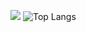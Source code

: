 
<!--
**prettykernel/prettykernel** is a ✨ _special_ ✨ repository because its `README.md` (this file) appears on your GitHub profile.

Here are some ideas to get you started:

- 🔭 I’m currently working on ...
- 🌱 I’m currently learning ...
- 👯 I’m looking to collaborate on ...
- 🤔 I’m looking for help with ...
- 💬 Ask me about ...
- 📫 How to reach me: ...
- 😄 Pronouns: ...
- ⚡ Fun fact: ...
-->


![](https://github-readme-stats.vercel.app/api?username=prettykernel&count_private=true&show_icons=true&line_height=40&theme=buefy)
![Top Langs](https://github-readme-stats.vercel.app/api/top-langs/?username=prettykernel)
